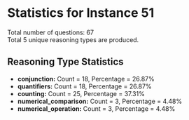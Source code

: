 # Statistics for Instance 51<br/>
Total number of questions: 67<br/>
Total 5 unique reasoning types are produced.<br/>
## Reasoning Type Statistics<br/>
- **conjunction:** Count = 18, Percentage = 26.87%<br/>
- **quantifiers:** Count = 18, Percentage = 26.87%<br/>
- **counting:** Count = 25, Percentage = 37.31%<br/>
- **numerical_comparison:** Count = 3, Percentage = 4.48%<br/>
- **numerical_operation:** Count = 3, Percentage = 4.48%<br/>
